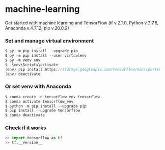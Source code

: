 # machine-learning
Get started with machine learning and TensorFlow (tf v.2.1.0, Python v.3.7.6, Anaconda v.4.7.12, pip v.20.0.2)

### Set and manage virtual environment

```php
$ py -m pip install --upgrade pip
$ py -m pip install --user virtualenv
$ py -m venv env
$ .\env\Scripts\activate
(env) pip install https://storage.googleapis.com/tensorflow/mac/cpu/tensorflow-1.8.0-py3-none-any.whl
(env) deactivate
```
### Or set venv with Anaconda

```php
$ conda create -n tensorflow_env tensorflow
$ conda activate tensorflow_env
$ python -m pip install --upgrade pip
$ pip install --upgrade tensorflow
$ conda deactivate
```

### Check if it works
```python
>> import tensorflow as tf
>> tf.__version__
```
